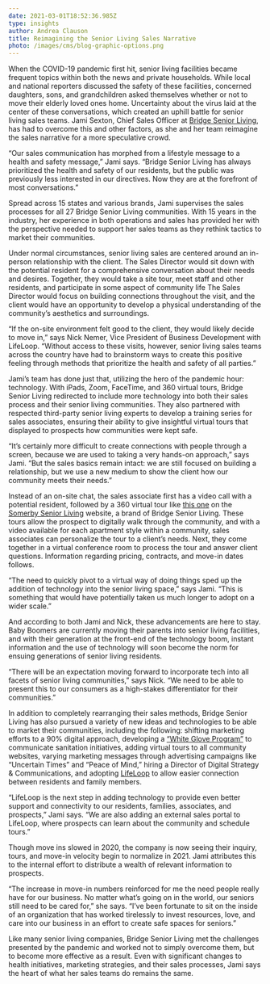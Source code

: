 ```yaml
---
date: 2021-03-01T18:52:36.985Z
type: insights
author: Andrea Clauson
title: Reimagining the Senior Living Sales Narrative
photo: /images/cms/blog-graphic-options.png
---
```

When the COVID-19 pandemic first hit, senior living facilities became frequent topics within both the news and private households. While local and national reporters discussed the safety of these facilities, concerned daughters, sons, and grandchildren asked themselves whether or not to move their elderly loved ones home. Uncertainty about the virus laid at the center of these conversations, which created an uphill battle for senior living sales teams. Jami Sexton, Chief Sales Officer at [Bridge Senior Living](https://bridgeseniorliving.com/), has had to overcome this and other factors, as she and her team reimagine the sales narrative for a more speculative crowd.

“Our sales communication has morphed from a lifestyle message to a health and safety message,” Jami says. “Bridge Senior Living has always prioritized the health and safety of our residents, but the public was previously less interested in our directives. Now they are at the forefront of most conversations.” 

Spread across 15 states and various brands, Jami supervises the sales processes for all 27 Bridge Senior Living communities. With 15 years in the industry, her experience in both operations and sales has provided her with the perspective needed to support her sales teams as they rethink tactics to market their communities. 

Under normal circumstances, senior living sales are centered around an in-person relationship with the client.  The Sales Director would sit down with the potential resident for a comprehensive conversation about their needs and desires. Together, they would take a site tour, meet staff and other residents, and participate in some aspect of community life The Sales Director would focus on building connections throughout the visit, and the client would have an opportunity to develop a physical understanding of the community’s aesthetics and surroundings. 

“If the on-site environment felt good to the client, they would likely decide to move in,” says Nick Nemer, Vice President of Business Development with LifeLoop. “Without access to these visits, however, senior living sales teams across the country have had to brainstorm ways to create this positive feeling through methods that prioritize the health and safety of all parties.”

Jami’s team has done just that, utilizing the hero of the pandemic hour: technology. With iPads, Zoom, FaceTime, and 360 virtual tours, Bridge Senior Living redirected to include more technology into both their sales process and their senior living communities. They also partnered with respected third-party senior living experts to develop a training series for sales associates, ensuring their ability to give insightful virtual tours that displayed to prospects how communities were kept safe.

“It’s certainly more difficult to create connections with people through a screen, because we are used to taking a very hands-on approach,” says Jami. “But the sales basics remain intact: we are still focused on building a relationship, but we use a new medium to show the client how our community meets their needs.”

Instead of an on-site chat, the sales associate first has a video call with a potential resident, followed by a 360 virtual tour like [this one](https://www.somerbyseniorliving.com/somerby-lake-nona-360-tours/) on the [Somerby Senior Living](https://www.somerbyseniorliving.com/) website, a brand of Bridge Senior Living. These tours allow the prospect to digitally walk through the community, and with a video available for each apartment style within a community, sales associates can personalize the tour to a client’s needs. Next, they come together in a virtual conference room to process the tour and answer client questions. Information regarding pricing, contracts, and move-in dates follows.

“The need to quickly pivot to a virtual way of doing things sped up the addition of technology into the senior living space,” says Jami. “This is something that would have potentially taken us much longer to adopt on a wider scale.”

And according to both Jami and Nick, these advancements are here to stay. Baby Boomers are currently moving their parents into senior living facilities, and with their generation at the front-end of the technology boom, instant information and the use of technology will soon become the norm for ensuing generations of senior living residents. 

“There will be an expectation moving forward to incorporate tech into all facets of senior living communities,” says Nick. “We need to be able to present this to our consumers as a high-stakes differentiator for their communities.”

In addition to completely rearranging their sales methods, Bridge Senior Living has also pursued a variety of new ideas and technologies to be able to market their communities, including the following: shifting marketing efforts to a 90% digital approach, developing a [“White Glove Program”](https://bridgeseniorliving.com/app/uploads/2020/06/White-Glove-Program_Electostatic-Sprayer.pdf) to communicate sanitation initiatives, adding virtual tours to all community websites, varying marketing messages through advertising campaigns like “Uncertain Times” and “Peace of Mind,” hiring a Director of Digital Strategy & Communications, and adopting [LifeLoop](https://ourlifeloop.com/benefits) to allow easier connection between residents and family members. 

“LifeLoop is the next step in adding technology to provide even better support and connectivity to our residents, families, associates, and prospects,” Jami says. “We are also adding an external sales portal to LifeLoop, where prospects can learn about the community and schedule tours.”

Though move ins slowed in 2020, the company is now seeing their inquiry, tours, and move-in velocity begin to normalize in 2021. Jami attributes this to the internal effort to distribute a wealth of relevant information to prospects. 

“The increase in move-in numbers reinforced for me the need people really have for our business. No matter what’s going on in the world, our seniors still need to be cared for,” she says. “I’ve been fortunate to sit on the inside of an organization that has worked tirelessly to invest resources, love, and care into our business in an effort to create safe spaces for seniors.”

Like many senior living companies, Bridge Senior Living met the challenges presented by the pandemic and worked not to simply overcome them, but to become more effective as a result. Even with significant changes to health initiatives, marketing strategies, and their sales processes, Jami says the heart of what her sales teams do remains the same.
